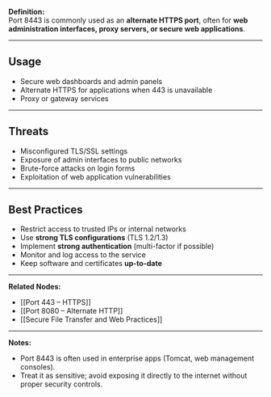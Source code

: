 **Definition:**  
Port 8443 is commonly used as an **alternate HTTPS port**, often for **web administration interfaces, proxy servers, or secure web applications**.

---

## **Usage**  
- Secure web dashboards and admin panels  
- Alternate HTTPS for applications when 443 is unavailable  
- Proxy or gateway services  

---

## **Threats**  
- Misconfigured TLS/SSL settings  
- Exposure of admin interfaces to public networks  
- Brute-force attacks on login forms  
- Exploitation of web application vulnerabilities  

---

## **Best Practices**  
- Restrict access to trusted IPs or internal networks  
- Use **strong TLS configurations** (TLS 1.2/1.3)  
- Implement **strong authentication** (multi-factor if possible)  
- Monitor and log access to the service  
- Keep software and certificates **up-to-date**  

---

**Related Nodes:**  
- [[Port 443 – HTTPS]]  
- [[Port 8080 – Alternate HTTP]]  
- [[Secure File Transfer and Web Practices]]  

---

**Notes:**  
- Port 8443 is often used in enterprise apps (Tomcat, web management consoles).  
- Treat it as sensitive; avoid exposing it directly to the internet without proper security controls.